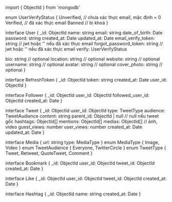 import { ObjectId } from 'mongodb'

enum UserVerifyStatus {
  Unverified, // chưa xác thực email, mặc định = 0
  Verified, // đã xác thực email
  Banned // bị khoá
}

interface User {
  _id: ObjectId
  name: string
  email: string
  date_of_birth: Date
  password: string
  created_at: Date
  updated_at: Date
  email_verify_token: string // jwt hoặc '' nếu đã xác thực email
  forgot_password_token: string // jwt hoặc '' nếu đã xác thực email
  verify: UserVerifyStatus

  bio: string // optional
  location: string // optional
  website: string // optional
  username: string // optional
  avatar: string // optional
  cover_photo: string // optional
}

interface RefreshToken {
  _id: ObjectId
  token: string
  created_at: Date
  user_id: ObjectId
}

interface Follower {
  _id: ObjectId
  user_id: ObjectId
  followed_user_id: ObjectId
  created_at: Date
}

interface Tweet {
  _id: ObjectId
  user_id: ObjectId
  type: TweetType
  audience: TweetAudience
  content: string
  parent_id: ObjectId | null // null nếu tweet gốc
  hashtags: ObjectId[]
  mentions: ObjectId[]
  medias: ObjectId[] // ảnh, video
  guest_views: number
  user_views: number
  created_at: Date
  updated_at: Date
}

interface Media {
  url: string
  type: MediaType
}
enum MediaType {
  Image,
  Video
}
enum TweetAudience {
  Everyone,
  TwitterCircle
}
enum TweetType {
  Tweet,
  Retweet,
  QuoteTweet,
  Comment
}

interface Bookmark {
  _id: ObjectId
  user_id: ObjectId
  tweet_id: ObjectId
  created_at: Date
}

interface Like {
  _id: ObjectId
  user_id: ObjectId
  tweet_id: ObjectId
  created_at: Date
}

interface Hashtag {
  _id: ObjectId
  name: string
  created_at: Date
}